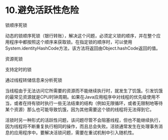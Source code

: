 # 10.避免活跃性危险

锁顺序死锁

动态的锁顺序死锁（银行转账），解决这个问题，必须定义锁的顺序，并在整个应用程序中都按照这个顺序来获取锁。在指定锁的顺序时，可以使用System.identityHashCode方法，该方法将返回由Object.hashCode返回的值。

资源死锁

支持定时的锁

通过线程转储信息来分析死锁

当线程由于无法访问它所需要的资源而不能继续执行时，就发生了饥饿。引发饥饿的最常见资源就是CPU时钟周期。如果在Java应用程序中对线程的优先级使用不当，或者在持有锁时执行一些无法结束的结构（例如无限循环，或者无限制地等待某个资源）那么也可能导致饥饿，因为其他需要这个锁的线程将无法得到它。

活锁时另一种形式的活跃性问题，该问题尽管不会阻塞线程，但也不能继续执行，因为线程将不断重复执行相同的操作，而且总会失败。活锁通常发生在处理事务消息的应用程序中。要解决活锁问题，需要在重试机制中引入随机性。
